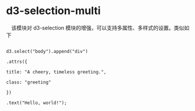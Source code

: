 # d3-selection-multi

&ensp;&ensp;该模块对 d3-selection 模块的增强，可以支持多属性、多样式的设置。类似如下  
<code>  
d3.select("body").append("div")  
.attrs({  
title: "A cheery, timeless greeting.",  
class: "greeting"  
})  
.text("Hello, world!");  
</code>
